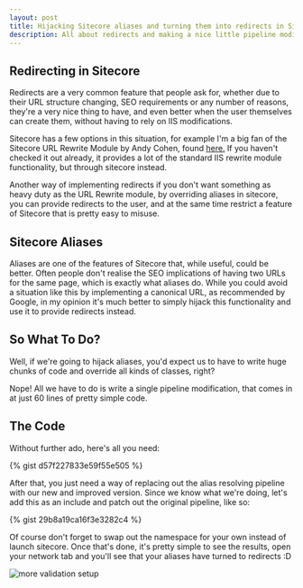 ```yaml
---
layout: post
title: Hijacking Sitecore aliases and turning them into redirects in Sitecore 8
description: All about redirects and making a nice little pipeline modification to use aliases as redirects.
---
```


## Redirecting in Sitecore

Redirects are a very common feature that people ask for, whether due to their URL structure changing, SEO requirements or any number of reasons, they're a very nice thing to have, and even better when the user themselves can create them, without having to rely on IIS modifications.

Sitecore has a few options in this situation, for example I'm a big fan of the Sitecore URL Rewrite Module by Andy Cohen, found [here.](https://github.com/iamandycohen/UrlRewrite) If you haven't checked it out already, it provides a lot of the standard IIS rewrite module functionality, but through sitecore instead.

Another way of implementing redirects if you don't want something as heavy duty as the URL Rewrite module, by overriding aliases in sitecore, you can provide redirects to the user, and at the same time restrict a feature of Sitecore that is pretty easy to misuse.

## Sitecore Aliases

Aliases are one of the features of Sitecore that, while useful, could be better. Often people don't realise the SEO implications of having two URLs for the same page, which is exactly what aliases do. While you could avoid a situation like this by implementing a canonical URL, as recommended by Google, in my opinion it's much better to simply hijack this functionality and use it to provide redirects instead.

## So What To Do?

Well, if we're going to hijack aliases, you'd expect us to have to write huge chunks of code and override all kinds of classes, right?

Nope! All we have to do is write a single pipeline modification, that comes in at just 60 lines of pretty simple code.

## The Code

Without further ado, here's all you need:

{% gist d57f227833e59f55e505 %}

After that, you just need a way of replacing out the alias resolving pipeline with our new and improved version. Since we know what we're doing, let's add this as an include and patch out the original pipeline, like so:

{% gist 29b8a19ca16f3e3282c4 %}

Of course don't forget to swap out the namespace for your own instead of launch sitecore. Once that's done, it's pretty simple to see the results, open your network tab and you'll see that your aliases have turned to redirects :D

![more validation setup](https://blog.jordanrobinson.co.uk/public/images/sitecore-redirects.jpg)

